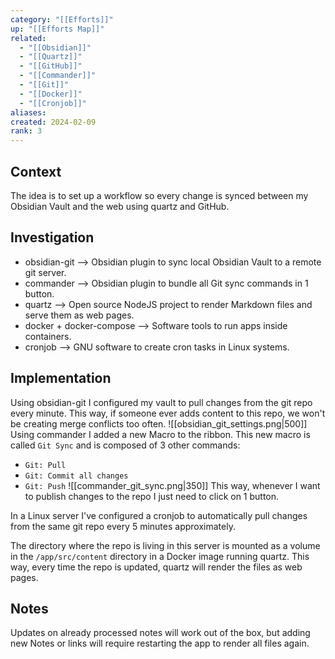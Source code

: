 ```yaml
---
category: "[[Efforts]]"
up: "[[Efforts Map]]"
related:
  - "[[Obsidian]]"
  - "[[Quartz]]"
  - "[[GitHub]]"
  - "[[Commander]]"
  - "[[Git]]"
  - "[[Docker]]"
  - "[[Cronjob]]"
aliases: 
created: 2024-02-09
rank: 3
---
```

## Context
The idea is to set up a workflow so every change is synced between my Obsidian Vault and the web using quartz and GitHub.
## Investigation
- obsidian-git --> Obsidian plugin to sync local Obsidian Vault to a remote git server.
- commander --> Obsidian plugin to bundle all Git sync commands in 1 button.
- quartz --> Open source NodeJS project to render Markdown files and serve them as web pages.
- docker + docker-compose --> Software tools to run apps inside containers.
- cronjob --> GNU software to create cron tasks in Linux systems.
## Implementation
Using obsidian-git I configured my vault to pull changes from the git repo every minute. This way, if someone ever adds content to this repo, we won't be creating merge conflicts too often.
![[obsidian_git_settings.png|500]]
Using commander I added a new Macro to the ribbon. This new macro is called `Git Sync` and is composed of 3 other commands:
- `Git: Pull`
- `Git: Commit all changes`
- `Git: Push`
![[commander_git_sync.png|350]]
This way, whenever I want to publish changes to the repo I just need to click on 1 button.

In a Linux server I've configured a cronjob to automatically pull changes from the same git repo every 5 minutes approximately.

The directory where the repo is living in this server is mounted as a volume in the `/app/src/content` directory in a Docker image running quartz. This way, every time the repo is updated, quartz will render the files as web pages.
## Notes
Updates on already processed notes will work out of the box, but adding new Notes or links will require restarting the app to render all files again.